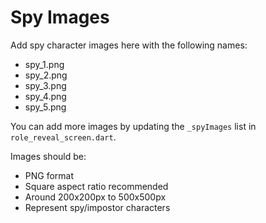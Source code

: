 # Spy Images

Add spy character images here with the following names:
- spy_1.png
- spy_2.png  
- spy_3.png
- spy_4.png
- spy_5.png

You can add more images by updating the `_spyImages` list in `role_reveal_screen.dart`.

Images should be:
- PNG format
- Square aspect ratio recommended  
- Around 200x200px to 500x500px
- Represent spy/impostor characters
